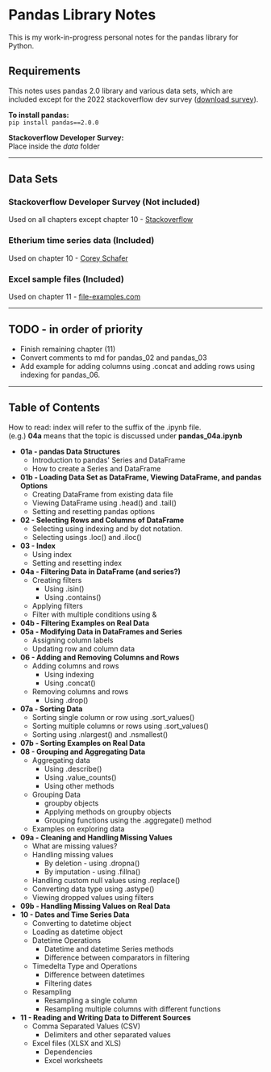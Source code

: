 # Pandas Library Notes

This is my work-in-progress personal notes for the pandas library for Python.  

## Requirements

This notes uses pandas 2.0 library and various data sets, which are included except for the 2022 stackoverflow dev survey ([download survey](https://info.stackoverflowsolutions.com/rs/719-EMH-566/images/stack-overflow-developer-survey-2022.zip)).

**To install pandas:**  
`pip install pandas==2.0.0`

**Stackoverflow Developer Survey:**  
Place inside the *data* folder

---

## Data Sets

### Stackoverflow Developer Survey (Not included)

Used on all chapters except chapter 10 - [Stackoverflow](https://info.stackoverflowsolutions.com/rs/719-EMH-566/imagesstack-overflow-developer-survey-2022.zip)  

### Etherium time series data (Included)

Used on chapter 10 - [Corey Schafer](https://github.com/CoreyMSchafer/code_snippets/tree/master/Python/Pandas/10-Datetime-Timeseries)  

### Excel sample files (Included)

Used on chapter 11 - [file-examples.com](https://file-examples.com/index.php/sample-documents-download/sample-xls-download/)

---

## TODO - in order of priority

- Finish remaining chapter (11)
- Convert comments to md for pandas_02 and pandas_03
- Add example for adding columns using .concat and adding rows using indexing for pandas_06.

---

## Table of Contents

How to read: index will refer to the suffix of the .ipynb file.  
(e.g.) **04a** means that the topic is discussed under **pandas_04a.ipynb**  

- **01a - pandas Data Structures**
  - Introduction to pandas' Series and DataFrame
  - How to create a Series and DataFrame
- **01b - Loading Data Set as DataFrame, Viewing DataFrame, and pandas Options**
  - Creating DataFrame from existing data file
  - Viewing DataFrame using .head() and .tail()
  - Setting and resetting pandas options
- **02 - Selecting Rows and Columns of DataFrame**
  - Selecting using indexing and by dot notation.
  - Selecting usings .loc() and .iloc()
- **03 - Index**
  - Using index
  - Setting and resetting index
- **04a - Filtering Data in DataFrame (and series?)**
  - Creating filters
    - Using .isin()
    - Using .contains()
  - Applying filters
  - Filter with multiple conditions using &
- **04b - Filtering Examples on Real Data**
- **05a - Modifying Data in DataFrames and Series**
  - Assigning column labels
  - Updating row and column data
- **06 - Adding and Removing Columns and Rows**
  - Adding columns and rows
    - Using indexing
    - Using .concat()
  - Removing columns and rows
    - Using .drop()
- **07a - Sorting Data**
  - Sorting single column or row using .sort_values()
  - Sorting multiple columns or rows using .sort_values()
  - Sorting using .nlargest() and .nsmallest()
- **07b - Sorting Examples on Real Data**
- **08 - Grouping and Aggregating Data**
  - Aggregating data
    - Using .describe()
    - Using .value_counts()
    - Using other methods
  - Grouping Data
    - groupby objects
    - Applying methods on groupby objects
    - Grouping functions using the .aggregate() method
  - Examples on exploring data
- **09a - Cleaning and Handling Missing Values**
  - What are missing values?
  - Handling missing values
    - By deletion - using .dropna()
    - By imputation - using .fillna()
  - Handling custom null values using .replace()
  - Converting data type using .astype()
  - Viewing dropped values using filters
- **09b - Handling Missing Values on Real Data**
- **10 - Dates and Time Series Data**
  - Converting to datetime object
  - Loading as datetime object
  - Datetime Operations
    - Datetime and datetime Series methods
    - Difference between comparators in filtering
  - Timedelta Type and Operations
    - Difference between datetimes
    - Filtering dates
  - Resampling
    - Resampling a single column
    - Resampling multiple columns with different functions
- **11 - Reading and Writing Data to Different Sources**
  - Comma Separated Values (CSV)
    - Delimiters and other separated values
  - Excel files (XLSX and XLS)
    - Dependencies
    - Excel worksheets
